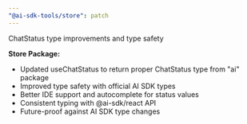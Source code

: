 ```yaml
---
"@ai-sdk-tools/store": patch
---
```


ChatStatus type improvements and type safety

**Store Package:**
- Updated useChatStatus to return proper ChatStatus type from "ai" package
- Improved type safety with official AI SDK types
- Better IDE support and autocomplete for status values
- Consistent typing with @ai-sdk/react API
- Future-proof against AI SDK type changes
